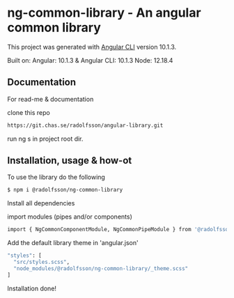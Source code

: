 # ng-common-library - An angular common library

This project was generated with [Angular CLI](https://github.com/angular/angular-cli) version 10.1.3.

Built on: Angular: 10.1.3 & Angular CLI: 10.1.3 Node: 12.18.4

## Documentation

For read-me & documentation

clone this repo

```bash
https://git.chas.se/radolfsson/angular-library.git
```
run ng s in project root dir.

## Installation, usage & how-ot

To use the library do the following

```bash
$ npm i @radolfsson/ng-common-library
```

Install all dependencies

import modules (pipes and/or components)

```bash
import { NgCommonComponentModule, NgCommonPipeModule } from '@radolfsson/ng-common-library';
```

Add the default library theme in 'angular.json'

```bash
"styles": [
  "src/styles.scss",
  "node_modules/@radolfsson/ng-common-library/_theme.scss"
]
```

Installation done!